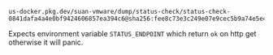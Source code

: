 ```
us-docker.pkg.dev/suan-vmware/dump/status-check/status-check-0841dafa4a4e0bf9424606857ea394c6@sha256:fee8c73e3c249e07e9cec5b9a74e5e4b1827c76dd4e07b9ea2d6f3e0d5746fe8
```

Expects environment variable `STATUS_ENDPOINT` which return `ok` on http get otherwise it will panic.

